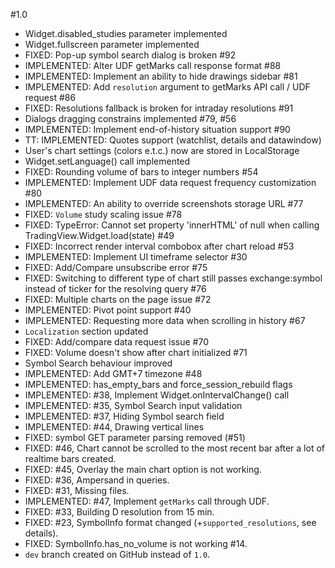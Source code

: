 #1.0

* Widget.disabled_studies parameter implemented
* Widget.fullscreen parameter implemented
* FIXED: Pop-up symbol search dialog is broken #92
* IMPLEMENTED: Alter UDF getMarks call response format #88
* IMPLEMENTED: Implement an ability to hide drawings sidebar #81
* IMPLEMENTED: Add `resolution` argument to getMarks API call / UDF request #86
* FIXED: Resolutions fallback is broken for intraday resolutions #91
* Dialogs dragging constrains implemented #79, #56
* IMPLEMENTED: Implement end-of-history situation support #90
* TT: IMPLEMENTED: Quotes support (watchlist, details and datawindow)
* User's chart settings (colors e.t.c.) now are stored in LocalStorage
* Widget.setLanguage() call implemented
* FIXED: Rounding volume of bars to integer numbers #54
* IMPLEMENTED: Implement UDF data request frequency customization #80
* IMPLEMENTED: An ability to override screenshots storage URL #77
* FIXED: `Volume` study scaling issue #78
* FIXED: TypeError: Cannot set property 'innerHTML' of null when calling TradingView.Widget.load(state) #49
* FIXED: Incorrect render interval combobox after chart reload #53
* IMPLEMENTED: Implement UI timeframe selector #30
* FIXED: Add/Compare unsubscribe error #75
* FIXED: Switching to different type of chart still passes exchange:symbol instead of ticker for the resolving query #76
* FIXED: Multiple charts on the page issue #72
* IMPLEMENTED: Pivot point support #40
* IMPLEMENTED: Requesting more data when scrolling in history #67
* `Localization` section updated
* FIXED: Add/compare data request issue #70
* FIXED: Volume doesn't show after chart initialized #71
* Symbol Search behaviour improved
* IMPLEMENTED: Add GMT+7 timezone #48
* IMPLEMENTED: has_empty_bars and force_session_rebuild flags
* IMPLEMENTED: #38, Implement Widget.onIntervalChange() call
* IMPLEMENTED: #35, Symbol Search input validation
* IMPLEMENTED: #37, Hiding Symbol search field
* IMPLEMENTED: #44, Drawing vertical lines
* FIXED: symbol GET parameter parsing removed (#51)
* FIXED: #46, Chart cannot be scrolled to the most recent bar after a lot of realtime bars created.
* FIXED: #45, Overlay the main chart option is not working.
* FIXED: #36, Ampersand in queries.
* FIXED: #31, Missing files.
* IMPLEMENTED: #47, Implement `getMarks` call through UDF.
* FIXED: #33, Building D resolution from 15 min.
* FIXED: #23, SymbolInfo format changed (+`supported_resolutions`, see details).
* FIXED:  SymbolInfo.has_no_volume is not working #14.
* `dev` branch created on GitHub instead of `1.0`.

